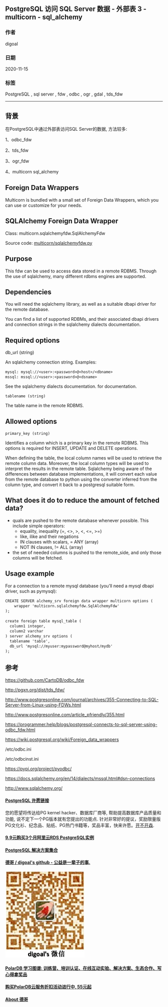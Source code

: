 ## PostgreSQL 访问 SQL Server 数据 - 外部表 3 - multicorn  - sql_alchemy      
                
### 作者                                                                                
digoal                                                                                                                         
                                  
### 日期                                                                                                                         
2020-11-15                                                                                                                     
                                                                                                                         
### 标签                                                                                                                         
PostgreSQL , sql server , fdw , odbc , ogr , gdal , tds_fdw         
                             
----                       
                                  
## 背景          
在PostgreSQL中通过外部表访问SQL Server的数据, 方法较多:        
        
1、odbc_fdw        
        
2、tds_fdw        
        
3、ogr_fdw        
        
4、multicorn sql_alchemy        
        
## Foreign Data Wrappers  
Multicorn is bundled with a small set of Foreign Data Wrappers, which you can use or customize for your needs.  
  
## SQLAlchemy Foreign Data Wrapper  
Class: multicorn.sqlalchemyfdw.SqlAlchemyFdw  
  
Source code: [multicorn/sqlalchemyfdw.py](https://github.com/Kozea/Multicorn/blob/master/python/multicorn/sqlalchemyfdw.py)  
  
## Purpose  
This fdw can be used to access data stored in a remote RDBMS. Through the use of sqlalchemy, many different rdbms engines are supported.  
  
## Dependencies  
You will need the sqlalchemy library, as well as a suitable dbapi driver for the remote database.  
  
You can find a list of supported RDBMs, and their associated dbapi drivers and connection strings in the sqlalchemy dialects documentation.  
  
## Required options  
db_url (string)  
  
An sqlalchemy connection string. Examples:  
  
```  
mysql: mysql://<user>:<password>@<host>/<dbname>  
mssql: mssql://<user>:<password>@<dsname>  
```  
  
See the sqlalchemy dialects documentation. for documentation.  
  
```  
tablename (string)  
```  
  
The table name in the remote RDBMS.  
  
## Allowed options  
```  
primary_key (string)  
```  
  
Identifies a column which is a primary key in the remote RDBMS. This options is required for INSERT, UPDATE and DELETE operations.  
  
When defining the table, the local column names will be used to retrieve the remote column data. Moreover, the local column types will be used to interpret the results in the remote table. Sqlalchemy being aware of the differences between database implementations, it will convert each value from the remote database to python using the converter inferred from the column type, and convert it back to a postgresql suitable form.  
  
## What does it do to reduce the amount of fetched data?  
- quals are pushed to the remote database whenever possible. This include simple operators:  
    - equality, inequality (=, <>, >, <, <=, >=)  
    - like, ilike and their negations  
    - IN clauses with scalars, = ANY (array)  
    - NOT IN clauses, != ALL (array)  
- the set of needed columns is pushed to the remote_side, and only those columns will be fetched.  
  
## Usage example  
For a connection to a remote mysql database (you’ll need a mysql dbapi driver, such as pymysql):  
  
```  
CREATE SERVER alchemy_srv foreign data wrapper multicorn options (  
    wrapper 'multicorn.sqlalchemyfdw.SqlAlchemyFdw'  
);  
  
create foreign table mysql_table (  
  column1 integer,  
  column2 varchar  
) server alchemy_srv options (  
  tablename 'table',  
  db_url 'mysql://myuser:mypassword@myhost/mydb'  
);  
```  
  
## 参考      
https://github.com/CartoDB/odbc_fdw      
      
http://pgxn.org/dist/tds_fdw/      
      
http://www.postgresonline.com/journal/archives/355-Connecting-to-SQL-Server-from-Linux-using-FDWs.html      
      
http://www.postgresonline.com/article_pfriendly/355.html      
      
https://programmer.help/blogs/postgresql-connects-to-sql-server-using-odbc_fdw.html      
      
https://wiki.postgresql.org/wiki/Foreign_data_wrappers      
      
/etc/odbc.ini      
      
/etc/odbcinst.ini      
  
https://pypi.org/project/pyodbc/  
  
https://docs.sqlalchemy.org/en/14/dialects/mssql.html#dsn-connections  
  
http://www.sqlalchemy.org/  
      
  
#### [PostgreSQL 许愿链接](https://github.com/digoal/blog/issues/76 "269ac3d1c492e938c0191101c7238216")
您的愿望将传达给PG kernel hacker、数据库厂商等, 帮助提高数据库产品质量和功能, 说不定下一个PG版本就有您提出的功能点. 针对非常好的提议，奖励限量版PG文化衫、纪念品、贴纸、PG热门书籍等，奖品丰富，快来许愿。[开不开森](https://github.com/digoal/blog/issues/76 "269ac3d1c492e938c0191101c7238216").  
  
  
#### [9.9元购买3个月阿里云RDS PostgreSQL实例](https://www.aliyun.com/database/postgresqlactivity "57258f76c37864c6e6d23383d05714ea")
  
  
#### [PostgreSQL 解决方案集合](https://yq.aliyun.com/topic/118 "40cff096e9ed7122c512b35d8561d9c8")
  
  
#### [德哥 / digoal's github - 公益是一辈子的事.](https://github.com/digoal/blog/blob/master/README.md "22709685feb7cab07d30f30387f0a9ae")
  
  
![digoal's wechat](../pic/digoal_weixin.jpg "f7ad92eeba24523fd47a6e1a0e691b59")
  
  
#### [PolarDB 学习图谱: 训练营、培训认证、在线互动实验、解决方案、生态合作、写心得拿奖品](https://www.aliyun.com/database/openpolardb/activity "8642f60e04ed0c814bf9cb9677976bd4")
  
  
#### [购买PolarDB云服务折扣活动进行中, 55元起](https://www.aliyun.com/activity/new/polardb-yunparter?userCode=bsb3t4al "e0495c413bedacabb75ff1e880be465a")
  
  
#### [About 德哥](https://github.com/digoal/blog/blob/master/me/readme.md "a37735981e7704886ffd590565582dd0")
  
